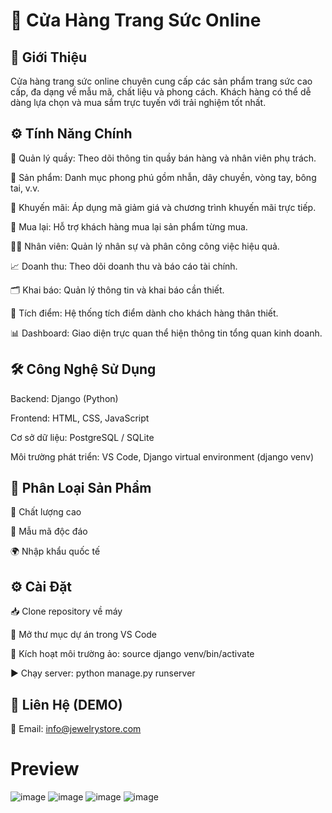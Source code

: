 # 💎 Cửa Hàng Trang Sức Online
## 📝 Giới Thiệu
Cửa hàng trang sức online chuyên cung cấp các sản phẩm trang sức cao cấp, đa dạng về mẫu mã, chất liệu và phong cách.
Khách hàng có thể dễ dàng lựa chọn và mua sắm trực tuyến với trải nghiệm tốt nhất.

## ⚙️ Tính Năng Chính
🏪 Quản lý quầy: Theo dõi thông tin quầy bán hàng và nhân viên phụ trách.

💍 Sản phẩm: Danh mục phong phú gồm nhẫn, dây chuyền, vòng tay, bông tai, v.v.

🎁 Khuyến mãi: Áp dụng mã giảm giá và chương trình khuyến mãi trực tiếp.

🔁 Mua lại: Hỗ trợ khách hàng mua lại sản phẩm từng mua.

👩‍💼 Nhân viên: Quản lý nhân sự và phân công công việc hiệu quả.

📈 Doanh thu: Theo dõi doanh thu và báo cáo tài chính.

🗂️ Khai báo: Quản lý thông tin và khai báo cần thiết.

🎯 Tích điểm: Hệ thống tích điểm dành cho khách hàng thân thiết.

📊 Dashboard: Giao diện trực quan thể hiện thông tin tổng quan kinh doanh.

## 🛠️ Công Nghệ Sử Dụng
Backend: Django (Python)

Frontend: HTML, CSS, JavaScript

Cơ sở dữ liệu: PostgreSQL / SQLite

Môi trường phát triển: VS Code, Django virtual environment (django venv)

## 🧾 Phân Loại Sản Phẩm
🌟 Chất lượng cao

🎨 Mẫu mã độc đáo

🌍 Nhập khẩu quốc tế

## ⚙️ Cài Đặt
📥 Clone repository về máy

📂 Mở thư mục dự án trong VS Code

🧪 Kích hoạt môi trường ảo: source django venv/bin/activate

▶️ Chạy server: python manage.py runserver

## 📩 Liên Hệ (DEMO)
 📧 Email: info@jewelrystore.com

# Preview 
![image](https://github.com/user-attachments/assets/337b8565-6292-48e3-9187-1bc29751d960)
![image](https://github.com/user-attachments/assets/788c5015-eac3-4287-a65a-8b0dce480674)
![image](https://github.com/user-attachments/assets/898b1940-1492-434b-a123-c7329943de07)
![image](https://github.com/user-attachments/assets/366c767b-9c75-484c-8347-252120c102b7)




